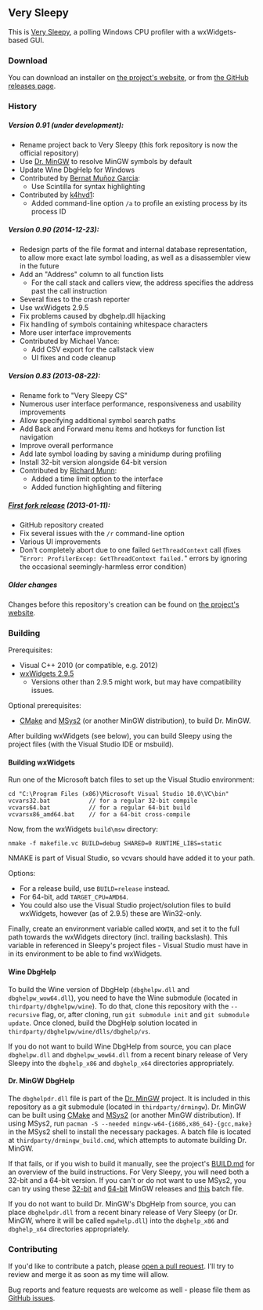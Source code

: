 ﻿Very Sleepy
-----------

This is [Very Sleepy](http://www.codersnotes.com/sleepy), a polling Windows CPU profiler with a wxWidgets-based GUI.

### Download

You can download an installer on [the project's website](http://www.codersnotes.com/sleepy), or from [the GitHub releases page](https://github.com/CyberShadow/verysleepy/releases).

### History

##### Version 0.91 (under development):

* Rename project back to Very Sleepy (this fork repository is now the official repository)
* Use [Dr. MinGW](https://github.com/jrfonseca/drmingw) to resolve MinGW symbols by default
* Update Wine DbgHelp for Windows
* Contributed by [Bernat Muñoz Garcia](https://github.com/shashClp):
    * Use Scintilla for syntax highlighting
* Contributed by [k4hvd1](https://github.com/VerySleepy/verysleepy/pull/30):
    * Added command-line option `/a` to profile an existing process by its process ID

##### Version 0.90 (2014-12-23):

* Redesign parts of the file format and internal database representation, to allow more exact late symbol loading, as well as a disassembler view in the future
* Add an "Address" column to all function lists
  * For the call stack and callers view, the address specifies the address past the call instruction
* Several fixes to the crash reporter
* Use wxWidgets 2.9.5
* Fix problems caused by dbghelp.dll hijacking
* Fix handling of symbols containing whitespace characters
* More user interface improvements
* Contributed by Michael Vance:
    * Add CSV export for the callstack view
    * UI fixes and code cleanup

##### Version 0.83 (2013-08-22):

* Rename fork to "Very Sleepy CS"
* Numerous user interface performance, responsiveness and usability improvements
* Allow specifying additional symbol search paths
* Add Back and Forward menu items and hotkeys for function list navigation
* Improve overall performance
* Add late symbol loading by saving a minidump during profiling
* Install 32-bit version alongside 64-bit version
* Contributed by [Richard Munn](https://github.com/benjymous):
    * Added a time limit option to the interface
    * Added function highlighting and filtering

##### [First fork release](http://blog.thecybershadow.net/2013/01/11/very-sleepy-fork/) (2013-01-11):

* GitHub repository created
* Fix several issues with the `/r` command-line option
* Various UI improvements
* Don't completely abort due to one failed `GetThreadContext` call (fixes "`Error: ProfilerExcep: GetThreadContext failed.`" errors by ignoring the occasional seemingly-harmless error condition)

##### Older changes

Changes before this repository's creation can be found on [the project's website](http://www.codersnotes.com/programs/sleepy).

### Building

Prerequisites:

* Visual C++ 2010 (or compatible, e.g. 2012)
* [wxWidgets 2.9.5](http://sourceforge.net/projects/wxwindows/files/2.9.5/)
  * Versions other than 2.9.5 might work, but may have compatibility issues.

Optional prerequisites:

* [CMake](https://cmake.org/) and [MSys2](https://msys2.github.io/) (or another MinGW distribution), to build Dr. MinGW.

After building wxWidgets (see below), you can build Sleepy using the project files (with the Visual Studio IDE or msbuild).

#### Building wxWidgets

Run one of the Microsoft batch files to set up the Visual Studio environment:

    cd "C:\Program Files (x86)\Microsoft Visual Studio 10.0\VC\bin"
    vcvars32.bat           // for a regular 32-bit compile
    vcvars64.bat           // for a regular 64-bit build
    vcvarsx86_amd64.bat    // for a 64-bit cross-compile

Now, from the wxWidgets `build\msw` directory:

    nmake -f makefile.vc BUILD=debug SHARED=0 RUNTIME_LIBS=static

NMAKE is part of Visual Studio, so vcvars should have added it to your path.

Options:

* For a release build, use `BUILD=release` instead.
* For 64-bit, add `TARGET_CPU=AMD64`.
* You could also use the Visual Studio project/solution files to build wxWidgets, however (as of 2.9.5) these are Win32-only.

Finally, create an environment variable called `WXWIN`, and set it to the full path towards the wxWidgets directory (incl. trailing backslash).
This variable in referenced in Sleepy's project files - Visual Studio must have in in its environment to be able to find wxWidgets.

#### Wine DbgHelp

To build the Wine version of DbgHelp (`dbghelpw.dll` and `dbghelpw_wow64.dll`), you need to have the Wine submodule (located in `thirdparty/dbghelpw/wine`).
To do that, clone this repository with the `--recursive` flag, or, after cloning, run `git submodule init` and `git submodule update`.
Once cloned, build the DbgHelp solution located in `thirdparty/dbghelpw/wine/dlls/dbghelp/vs`.

If you do not want to build Wine DbgHelp from source,
you can place `dbghelpw.dll` and `dbghelpw_wow64.dll` from a recent binary release of Very Sleepy
into the `dbghelp_x86` and `dbghelp_x64` directories appropriately.

#### Dr. MinGW DbgHelp

The `dbghelpdr.dll` file is part of the [Dr. MinGW](https://github.com/jrfonseca/drmingw) project.
It is included in this repository as a git submodule (located in `thirdparty/drmingw`).
Dr. MinGW can be built using [CMake](https://cmake.org/) and [MSys2](https://msys2.github.io/) (or another MinGW distribution).
If using MSys2, run `pacman -S --needed mingw-w64-{i686,x86_64}-{gcc,make}` in the MSys2 shell to install the necessary packages.
A batch file is located at `thirdparty/drmingw_build.cmd`, which attempts to automate building Dr. MinGW.

If that fails, or if you wish to build it manually, see the project's [BUILD.md](https://github.com/jrfonseca/drmingw/blob/master/BUILD.md) for an overview of the build instructions.
For Very Sleepy, you will need both a 32-bit and a 64-bit version.
If you can't or do not want to use MSys2, you can try using these
[32-bit][mingw32] and [64-bit][mingw64] MinGW releases and [this][build-bat] batch file.

If you do not want to build Dr. MinGW's DbgHelp from source,
you can place `dbghelpdr.dll` from a recent binary release of Very Sleepy (or Dr. MinGW, where it will be called `mgwhelp.dll`)
into the `dbghelp_x86` and `dbghelp_x64` directories appropriately.

  [mingw32]: http://sourceforge.net/projects/mingwbuilds/files/host-windows/releases/4.8.1/32-bit/threads-win32/dwarf/x32-4.8.1-release-win32-dwarf-rev5.7z/download
  [mingw64]: http://sourceforge.net/projects/mingwbuilds/files/host-windows/releases/4.8.1/64-bit/threads-win32/seh/x64-4.8.1-release-win32-seh-rev5.7z/download
  [build-bat]: https://gist.github.com/CyberShadow/839e458153787a298b6b

### Contributing

If you'd like to contribute a patch, please [open a pull request](https://github.com/CyberShadow/verysleepy/pulls). I'll try to review and merge it as soon as my time will allow.

Bug reports and feature requests are welcome as well - please file them as [GitHub issues](https://github.com/CyberShadow/verysleepy/issues).
